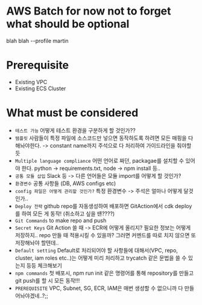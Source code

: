 # AWS Batch for now not to forget what should be optional

blah blah --profile martin

# Prerequisite

- Existing VPC
- Existing ECS Cluster

# What must be considered

- `테스트 가능` 어떻게 테스트 환경을 구분하게 할 것인가??
- `템플릿` 사람들이 특정 파일에 소스코드만 넣으면 동작하도록 하려면 모든 매핑을 다 해놔야한다. -> constant name까지 주석으로 다 처리하여 가이드라인을 줘야할 듯
- `Multiple language compliance` 어떤 언어로 짜던, packagae를 설치할 수 있어야 한다. python -> requirements.txt, node -> npm install 등..
- `공통 모듈 삽입` Slack 등 -> 다른 언어들은 모듈 import를 어떻게 할 것인가?
- `환경변수` 공통 사항들 (DB, AWS configs etc)
- `config 파일은 어떻게 관리할 것인가?` 특정 환경변수 -> 주석은 얼마나 어떻게 달것인가..
- `Deploy 전략` github repo를 자동생성하여 배포하면 GitAction에서 cdk deploy를 하여 모든 게 동작! (취소하고 싶을 떈????)
- `Git Commands` to make repo and push
- `Secret Keys` Git Action 쓸 때 -> ECR에 어떻게 올리지? 필요한 정보는 어떻게 저장하지.. repo 만들 때 적용시킬 수 있을까? 그러면 커멘드를 따로 치지 않으면 또 저장해놔야 할텐데..
- `Default setting` Default로 처리되어야 할 사항들에 대해서(VPC, repo, cluster, iam roles etc..)는 어떻게 미리 처리하고 trycatch 같은 문법을 쓸 수 있는지 등등 체크해보기
- `npm commands` 첫 배포시, npm run init 같은 명령어를 통해 repository를 만들고 git push를 할 시 모든 동작!!!
- `PREREQUISITE` VPC, Subnet, SG, ECR, IAM은 매번 생성할 수 없으니까 다 만들어놔야겠네..?;;
